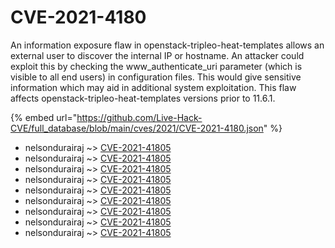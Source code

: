 # CVE-2021-4180

An information exposure flaw in openstack-tripleo-heat-templates allows an external user to discover the internal IP or hostname. An attacker could exploit this by checking the www_authenticate_uri parameter (which is visible to all end users) in configuration files. This would give sensitive information which may aid in additional system exploitation. This flaw affects openstack-tripleo-heat-templates versions prior to 11.6.1.

{% embed url="https://github.com/Live-Hack-CVE/full_database/blob/main/cves/2021/CVE-2021-4180.json" %}


* nelsondurairaj ~> [CVE-2021-41805](https://www.alice-snow.ru/2021/database/cve-2021-4180/cve-2021-41805-nelsondurairaj)
* nelsondurairaj ~> [CVE-2021-41805](https://www.alice-snow.ru/2021/database/cve-2021-4180/cve-2021-41805-nelsondurairaj)
* nelsondurairaj ~> [CVE-2021-41805](https://www.alice-snow.ru/2021/database/cve-2021-4180/cve-2021-41805-nelsondurairaj)
* nelsondurairaj ~> [CVE-2021-41805](https://www.alice-snow.ru/2021/database/cve-2021-4180/cve-2021-41805-nelsondurairaj)
* nelsondurairaj ~> [CVE-2021-41805](https://www.alice-snow.ru/2021/database/cve-2021-4180/cve-2021-41805-nelsondurairaj)
* nelsondurairaj ~> [CVE-2021-41805](https://www.alice-snow.ru/2021/database/cve-2021-4180/cve-2021-41805-nelsondurairaj)
* nelsondurairaj ~> [CVE-2021-41805](https://www.alice-snow.ru/2021/database/cve-2021-4180/cve-2021-41805-nelsondurairaj)
* nelsondurairaj ~> [CVE-2021-41805](https://www.alice-snow.ru/2021/database/cve-2021-4180/cve-2021-41805-nelsondurairaj)
* nelsondurairaj ~> [CVE-2021-41805](https://www.alice-snow.ru/2021/database/cve-2021-4180/cve-2021-41805-nelsondurairaj)